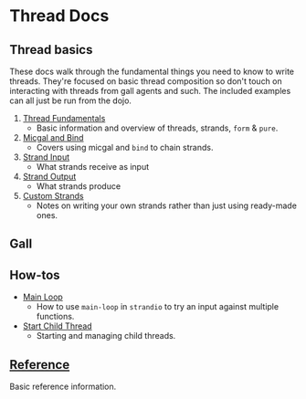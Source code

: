 # Thread Docs

## Thread basics

These docs walk through the fundamental things you need to know to write threads. They're focused on basic thread composition so don't touch on interacting with threads from gall agents and such. The included examples can all just be run from the dojo.

1. [Thread Fundamentals](thread-basics/1_thread-fundamentals.md)
   - Basic information and overview of threads, strands, `form` & `pure`. 
2. [Micgal and Bind](thread-basics/2_micgal-and-bind.md)
   - Covers using micgal and `bind` to chain strands.
3. [Strand Input](thread-basics/3_strand-input.md)
   - What strands receive as input
4. [Strand Output](thread-basics/4_strand-output.md)
   - What strands produce
5. [Custom Strands](thread-basics/5_custom-strands.md)
   - Notes on writing your own strands rather than just using ready-made ones.

## Gall

## How-tos

- [Main Loop](examples/main-loop.md)
   - How to use `main-loop` in `strandio` to try an input against multiple functions.
- [Start Child Thread](examples/start-thread-from-thread.md)
   - Starting and managing child threads.

## [Reference](reference.md)
Basic reference information.
